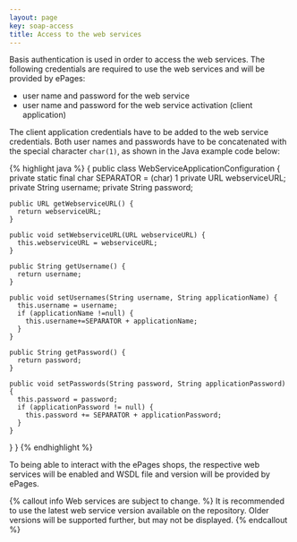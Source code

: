 ```yaml
---
layout: page
key: soap-access
title: Access to the web services
---
```


Basis authentication is used in order to access the web services.
The following credentials are required to use the web services and will be provided by ePages:

* user name and password for the web service
* user name and password for the web service activation (client application)

The client application credentials have to be added to the web service credentials.
Both user names and passwords have to be concatenated with the special character `char(1)`, as shown in the Java example code below:

{% highlight java %}
{
  public class WebServiceApplicationConfiguration {
    private static final char SEPARATOR = (char) 1
    private URL webserviceURL;
    private String username;
    private String password;

    public URL getWebserviceURL() {
      return webserviceURL;
    }

    public void setWebserviceURL(URL webserviceURL) {
      this.webserviceURL = webserviceURL;
    }

    public String getUsername() {
      return username;
    }

    public void setUsernames(String username, String applicationName) {
      this.username = username;
      if (applicationName !=null) {
        this.username+=SEPARATOR + applicationName;
      }
    }

    public String getPassword() {
      return password;
    }

    public void setPasswords(String password, String applicationPassword) {
      this.password = password;
      if (applicationPassword != null) {
        this.password += SEPARATOR + applicationPassword;
      }
    }
  }
}
{% endhighlight %}

To being able to interact with the ePages shops, the respective web services will be enabled and WSDL file and version will be provided by ePages.

{% callout info Web services are subject to change. %}
It is recommended to use the latest web service version available on the repository. Older versions will be supported further, but may not be displayed.
{% endcallout %}
